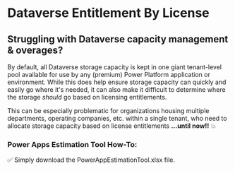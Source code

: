 # Dataverse Entitlement By License

## Struggling with Dataverse capacity management & overages? 
By default, all Dataverse storage capacity is kept in one giant tenant-level pool available for use by any (premium) Power Platform application or environment. While this does help ensure storage capacity can quickly and easily go where it's needed, it can also make it difficult to determine where the storage *should* go based on licensing entitlements. 

This can be especially problematic for organizations housing multiple departments, operating companies, etc. within a single tenant, who need to allocate storage capacity based on license entitlements **...until now!!** :boom:

### Power Apps Estimation Tool How-To:
:white_check_mark: Simply download the PowerAppEstimationTool.xlsx file.
